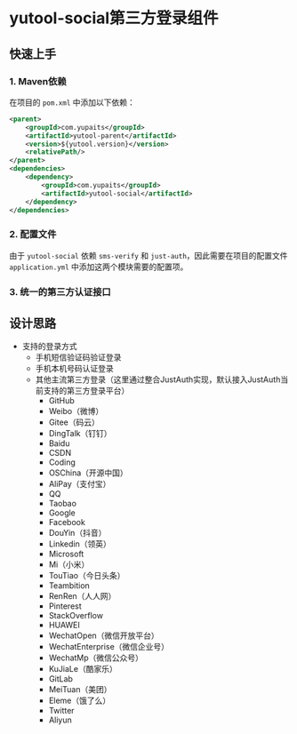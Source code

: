# yutool-social第三方登录组件

## 快速上手
### 1. Maven依赖
在项目的 `pom.xml` 中添加以下依赖：
```xml
<parent>
    <groupId>com.yupaits</groupId>
    <artifactId>yutool-parent</artifactId>
    <version>${yutool.version}</version>
    <relativePath/>
</parent>
<dependencies>
    <dependency>
        <groupId>com.yupaits</groupId>
        <artifactId>yutool-social</artifactId>
    </dependency>
</dependencies>
```
### 2. 配置文件
由于 `yutool-social` 依赖 `sms-verify` 和 `just-auth`，因此需要在项目的配置文件 `application.yml` 中添加这两个模块需要的配置项。
### 3. 统一的第三方认证接口
## 设计思路

- 支持的登录方式
   - 手机短信验证码验证登录
   - 手机本机号码认证登录
   - 其他主流第三方登录（这里通过整合JustAuth实现，默认接入JustAuth当前支持的第三方登录平台）
      - GitHub
      - Weibo（微博）
      - Gitee（码云）
      - DingTalk（钉钉）
      - Baidu
      - CSDN
      - Coding
      - OSChina（开源中国）
      - AliPay（支付宝）
      - QQ
      - Taobao
      - Google
      - Facebook
      - DouYin（抖音）
      - Linkedin（领英）
      - Microsoft
      - Mi（小米）
      - TouTiao（今日头条）
      - Teambition
      - RenRen（人人网）
      - Pinterest
      - StackOverflow
      - HUAWEI
      - WechatOpen（微信开放平台）
      - WechatEnterprise（微信企业号）
      - WechatMp（微信公众号）
      - KuJiaLe（酷家乐）
      - GitLab
      - MeiTuan（美团）
      - Eleme（饿了么）
      - Twitter
      - Aliyun
